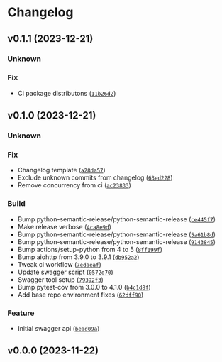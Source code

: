 # Changelog

## v0.1.1 (2023-12-21)

### Unknown

### Fix

- Ci package distributons ([`11b26d2`](https://github.com/chemelli74/fitbit-web-api/commit/11b26d2473dd507e9a278360df310aeecd9bafc5))


## v0.1.0 (2023-12-21)

### Unknown

### Fix

- Changelog template ([`a28da57`](https://github.com/chemelli74/fitbit-web-api/commit/a28da574c547140f629ac6d855d80a90a8f4499f))
- Exclude unknown commits from changelog ([`63ed228`](https://github.com/chemelli74/fitbit-web-api/commit/63ed228c6aa2fd765bb03927c6e585708115af7a))
- Remove concurrency from ci ([`ac23833`](https://github.com/chemelli74/fitbit-web-api/commit/ac23833cbaddce9badf1dfc719427e7dbd035223))


### Build

- Bump python-semantic-release/python-semantic-release ([`ce445f7`](https://github.com/chemelli74/fitbit-web-api/commit/ce445f76ce031a08503f4bd6d17ab418395d6825))
- Make release verbose ([`4ca8e9d`](https://github.com/chemelli74/fitbit-web-api/commit/4ca8e9d841987abe39a48efedbadfbf650305e68))
- Bump python-semantic-release/python-semantic-release ([`5a61b8d`](https://github.com/chemelli74/fitbit-web-api/commit/5a61b8dadac33124ae7680e10d8046467c84476c))
- Bump python-semantic-release/python-semantic-release ([`9143845`](https://github.com/chemelli74/fitbit-web-api/commit/91438453dc9c49fa549e5574ccf9b91f978e67b8))
- Bump actions/setup-python from 4 to 5 ([`8ff199f`](https://github.com/chemelli74/fitbit-web-api/commit/8ff199f53d835873588cf0fc1e920fd1e8ccb49d))
- Bump aiohttp from 3.9.0 to 3.9.1 ([`db952a2`](https://github.com/chemelli74/fitbit-web-api/commit/db952a2af915c0ef4e0a8f8b7c3a06951a0e15b2))
- Tweak ci workflow ([`7edaeaf`](https://github.com/chemelli74/fitbit-web-api/commit/7edaeaf2de8c304afcb1e60d949e2828e92140b0))
- Update swagger script ([`0572d70`](https://github.com/chemelli74/fitbit-web-api/commit/0572d70a0529759e6f4b1a3781bbe4eb20dc77b2))
- Swagger tool setup ([`79392f3`](https://github.com/chemelli74/fitbit-web-api/commit/79392f3b20a6e172e2ffaff166242b81745cd160))
- Bump pytest-cov from 3.0.0 to 4.1.0 ([`b4c1d8f`](https://github.com/chemelli74/fitbit-web-api/commit/b4c1d8fb081ced6ac2203f52b3e799ebf30400c6))
- Add base repo environment fixes ([`62dff90`](https://github.com/chemelli74/fitbit-web-api/commit/62dff90e5cd25fba8f3a866075a04772d8ddd76f))


### Feature

- Initial swagger api ([`bead09a`](https://github.com/chemelli74/fitbit-web-api/commit/bead09a35dfbf9772826a7f6b062f6baafa8b0da))


## v0.0.0 (2023-11-22)
